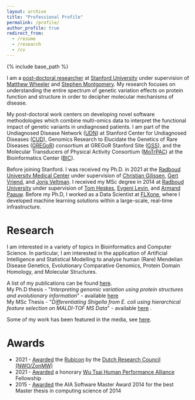 ```yaml
---
layout: archive
title: "Professional Profile"
permalink: /profile/
author_profile: true
redirect_from:
  - /resume
  - /research
  - /cv
---
```


{% include base_path %}

I am a [post-doctoral researcher](https://profiles.stanford.edu/lvdwiel) at [Stanford University](https://www.stanford.edu/) under supervision of [Matthew Wheeler](https://med.stanford.edu/profiles/matthew-wheeler) and [Stephen Montgomery](https://profiles.stanford.edu/stephen-montgomery). My research focuses on understanding the entire spectrum of genetic variation effects on protein function and structure in order to decipher molecular mechanisms of disease. 

My post-doctoral work centers on developing novel software methodologies which combine multi-omics data to interpret the functional impact of genetic variants in undiagnosed patients. I am part of the Undiagnosed Disease Network ([UDN](https://undiagnosed.hms.harvard.edu/)) at Stanford Center for Undiagnosed Diseases ([CUD](https://undiagnosed.stanford.edu/)), Genomics Research to Elucidate the Genetics of Rare Diseases ([GREGoR](https://gregorconsortium.org/)) consortium at GREGoR Stanford Site ([GSS](https://gregor.stanford.edu/)), and the Molecular Transducers of Physical Activity Consortium ([MoTrPAC](https://www.motrpac.org/)) at the Bioinformatics Center ([BIC](https://motrpac-data.org/)).

Before joining Stanford. I was received my Ph.D. in 2021 at the [Radboud University Medical Center](https://radboudumc.nl/en/) under supervision of [Christian Gilissen](https://www.radboudumc.nl/en/people/christian-gilissen), [Gert Vriend](https://www.ru.nl/english/people/vriend-g/), and [Joris Veltman](https://institute-genetics-cancer.ed.ac.uk/research/research-groups-a-z/veltman-group). I received my MSc degree in 2014 at [Radboud University](https://www.ru.nl/english/) under supervision of [Tom Heskes](https://www.cs.ru.nl/~tomh/), [Evgeni Levin](https://www.linkedin.com/in/evgeni-levin-phd-747a14a0), and [Armand Paauw](https://www.linkedin.com/in/armand-paauw-04105510). Before my Ph.D, I worked as a Data Scientist at [FLXone](https://www.linkedin.com/company/flxone/), where I developed machine learning solutions within a large-scale, real-time infrastructure.

Research
======

I am interested in a variety of topics in Bioinformatics and Computer Science. In particular, I am interested in the application of Artificial Intelligence and Statistical Modelling to analyse human (Rare) Mendelian Disease Genetics, Evolutionary Comparative Genomics, Protein Domain Homology, and Molecular Structures.

A list of my publications can be found [here](/publications). \
My Ph.D thesis - "_Interpreting genomic variation using protein structures and evolutionary information_" - available [here](/files/PhD_Thesis_2021_Laurens_van_de_Wiel_Interpreting_genomic_variation_using_protein_structures_and_evolutionary_information.pdf) \
My MSc Thesis - "_Differentiating Shigella from E. coli using hierarchical feature selection on MALDI-TOF MS Data_" - available [here](/files/MSc_Thesis_2014_Laurens_van_de_wiel_Differentiating_Shigella_from_E_coli_using_hierarchical_feature_selection_on_MALDI-TOF_MS_Data.pdf) .

Some of my work has been featured in the media, see [here](/media).

Awards
======

* 2021 - [Awarded](https://www.nwo.nl/en/researchprogrammes/rubicon/awarded-grants/awarded-rubicon-grants-2021) the [Rubicon](https://www.nwo.nl/en/researchprogrammes/rubicon) by the [Dutch Research Council (NWO/ZonMW)](https://www.nwo.nl/en)
* 2021 - [Awarded](https://humanperformance.stanford.edu/news/announcing-the-2022-graduate-and-postdoctoral-scholars/) a honorary [Wu Tsai Human Performance Alliance](https://humanperformance.stanford.edu/) Fellowship
* 2015 - [Awarded](/files/news/2015-1-Mercator-NovioTech-ENG_MSc_award.pdf) the AIA Software Master Award 2014 for the best Master thesis in computing science of 2014